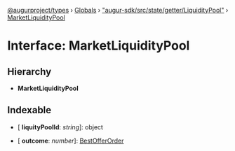 [@augurproject/types](../README.md) › [Globals](../globals.md) › ["augur-sdk/src/state/getter/LiquidityPool"](../modules/_augur_sdk_src_state_getter_liquiditypool_.md) › [MarketLiquidityPool](_augur_sdk_src_state_getter_liquiditypool_.marketliquiditypool.md)

# Interface: MarketLiquidityPool

## Hierarchy

* **MarketLiquidityPool**

## Indexable

* \[ **liquityPoolId**: *string*\]: object

* \[ **outcome**: *number*\]: [BestOfferOrder](_augur_sdk_src_state_getter_liquiditypool_.bestofferorder.md)
